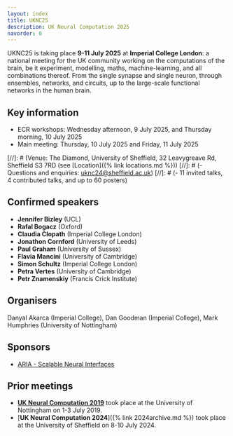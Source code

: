 ```yaml
---
layout: index
title: UKNC25
description: UK Neural Computation 2025
navorder: 0
---
```


UKNC25 is taking place **9-11 July 2025** at **Imperial College London**: a national meeting for the UK community working on the computations of the brain, be it experiment, modelling, maths, machine-learning, and all combinations thereof. From the single synapse and single neuron, through ensembles, networks, and circuits, up to the large-scale functional networks in the human brain.

## Key information

- ECR workshops: Wednesday afternoon, 9 July 2025, and Thursday morning, 10 July 2025
- Main meeting: Thursday, 10 July 2025 and Friday, 11 July 2025

[//]: # (Venue: The Diamond, University of Sheffield, 32 Leavygreave Rd, Sheffield S3 7RD (see [Location]({% link locations.md %}))
[//]: # (- Questions and enquiries: <uknc24@sheffield.ac.uk>)
[//]: # (- 11 invited talks, 4 contributed talks, and up to 60 posters)

## Confirmed speakers

- **Jennifer Bizley** (UCL)
- **Rafal Bogacz** (Oxford)
- **Claudia Clopath** (Imperial College London)
- **Jonathon Cornford** (University of Leeds)
- **Paul Graham** (University of Sussex)
- **Flavia Mancini** (University of Cambridge)
- **Simon Schultz** (Imperial College London)
- **Petra Vertes** (University of Cambridge)
- **Petr Znamenskiy** (Francis Crick Institute)

## Organisers
Danyal Akarca (Imperial College), Dan Goodman (Imperial College), Mark Humphries (University of Nottingham)

## Sponsors
- [ARIA - Scalable Neural Interfaces](https://www.aria.org.uk/opportunity-spaces/scalable-neural-interfaces)


## Prior meetings

- [**UK Neural Computation 2019**](https://drmdhumphries.wixsite.com/ukneuralcomp2019) took place at the University of Nottingham on 1-3 July 2019.
- [**UK Neural Computation 2024**]({% link 2024archive.md %}) took place at the University of Sheffield on 8-10 July 2024.
